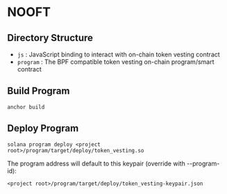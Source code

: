 # NOOFT

## Directory Structure

- `js` : JavaScript binding to interact with on-chain token vesting contract
- `program` : The BPF compatible token vesting on-chain program/smart contract

## Build Program
```
anchor build
```

## Deploy Program
```
solana program deploy <project root>/program/target/deploy/token_vesting.so
```
The program address will default to this keypair (override with --program-id):
 ```
 <project root>/program/target/deploy/token_vesting-keypair.json
 ```